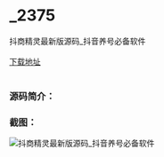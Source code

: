 # _2375
抖商精灵最新版源码_抖音养号必备软件
<br/></br>
[下载地址](https://www.uuid2.com/2375.html "下载地址")
<br/></br>
<h3>源码简介：</h3>
<h3>截图：</h3>
<img src="https://www.uuid2.com/wp-content/uploads/img/202105/0753211324.png" alt="抖商精灵最新版源码_抖音养号必备软件">
